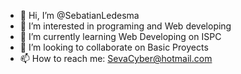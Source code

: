 - 👋 Hi, I’m @SebatianLedesma
- 👀 I’m interested in programing and Web developing
- 🌱 I’m currently learning Web Developing on ISPC
- 💞️ I’m looking to collaborate on Basic Proyects
- 📫 How to reach me: SevaCyber@hotmail.com

<!---
SebatianLedesma/SebatianLedesma is a ✨ special ✨ repository because its `README.md` (this file) appears on your GitHub profile.
You can click the Preview link to take a look at your changes.
--->
